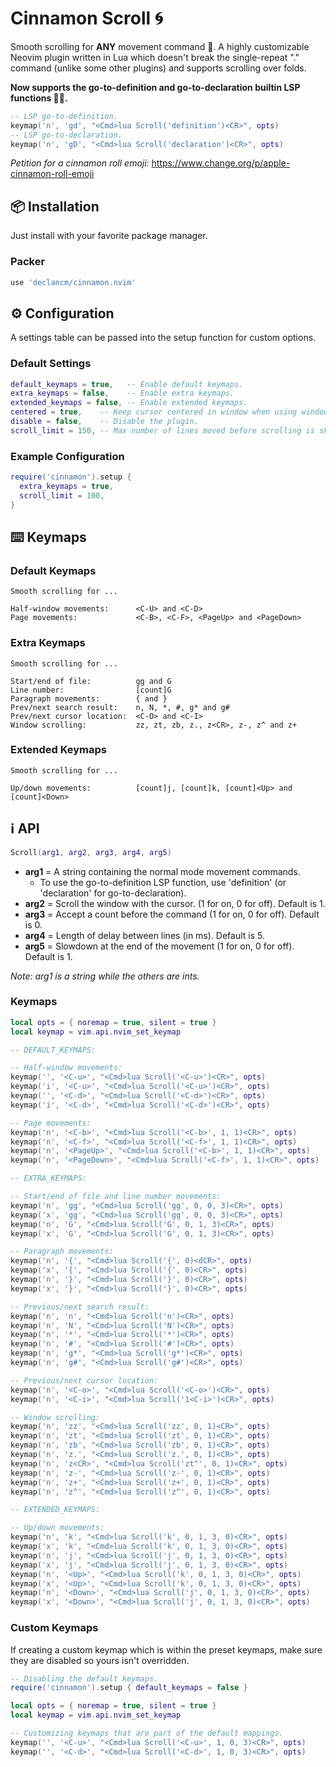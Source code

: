 # Cinnamon Scroll 🌀

Smooth scrolling for __ANY__ movement command 🤯. A highly customizable Neovim
plugin written in Lua which doesn't break the single-repeat "." command (unlike
some other plugins) and supports scrolling over folds.

__Now supports the go-to-definition and go-to-declaration builtin LSP functions 🥳🎉.__

```lua
-- LSP go-to-definition.
keymap('n', 'gd', "<Cmd>lua Scroll('definition')<CR>", opts)
-- LSP go-to-declaration.
keymap('n', 'gD', "<Cmd>lua Scroll('declaration')<CR>", opts)
```

_Petition for a cinnamon roll emoji:_ <https://www.change.org/p/apple-cinnamon-roll-emoji>

## 📦 Installation

Just install with your favorite package manager.

### Packer

```lua
use 'declancm/cinnamon.nvim'
```

## ⚙️ Configuration

A settings table can be passed into the setup function for custom options.

### Default Settings

```lua
default_keymaps = true,   -- Enable default keymaps.
extra_keymaps = false,    -- Enable extra keymaps.
extended_keymaps = false, -- Enable extended keymaps.
centered = true,    -- Keep cursor centered in window when using window scrolling.
disable = false,    -- Disable the plugin.
scroll_limit = 150, -- Max number of lines moved before scrolling is skipped.
```

### Example Configuration

```lua
require('cinnamon').setup {
  extra_keymaps = true,
  scroll_limit = 100,
}
```

## ⌨️ Keymaps

### Default Keymaps

```
Smooth scrolling for ...

Half-window movements:      <C-U> and <C-D>
Page movements:             <C-B>, <C-F>, <PageUp> and <PageDown>
```

### Extra Keymaps

```
Smooth scrolling for ...

Start/end of file:          gg and G
Line number:                [count]G
Paragraph movements:        { and }
Prev/next search result:    n, N, *, #, g* and g#
Prev/next cursor location:  <C-O> and <C-I>
Window scrolling:           zz, zt, zb, z., z<CR>, z-, z^ and z+
```

### Extended Keymaps

```
Smooth scrolling for ...

Up/down movements:          [count]j, [count]k, [count]<Up> and [count]<Down>
```

## ℹ️ API

```lua
Scroll(arg1, arg2, arg3, arg4, arg5)
```

* __arg1__ = A string containing the normal mode movement commands.
  * To use the go-to-definition LSP function, use 'definition' (or 'declaration'
    for go-to-declaration).
* __arg2__ = Scroll the window with the cursor. (1 for on, 0 for off). Default is 1.
* __arg3__ = Accept a count before the command (1 for on, 0 for off). Default is 0.
* __arg4__ = Length of delay between lines (in ms). Default is 5.
* __arg5__ = Slowdown at the end of the movement (1 for on, 0 for off). Default is 1.

_Note: arg1 is a string while the others are ints._

### Keymaps

```lua
local opts = { noremap = true, silent = true }
local keymap = vim.api.nvim_set_keymap

-- DEFAULT_KEYMAPS:

-- Half-window movements:
keymap('', '<C-u>', "<Cmd>lua Scroll('<C-u>')<CR>", opts)
keymap('i', '<C-u>', "<Cmd>lua Scroll('<C-u>')<CR>", opts)
keymap('', '<C-d>', "<Cmd>lua Scroll('<C-d>')<CR>", opts)
keymap('i', '<C-d>', "<Cmd>lua Scroll('<C-d>')<CR>", opts)

-- Page movements:
keymap('n', '<C-b>', "<Cmd>lua Scroll('<C-b>', 1, 1)<CR>", opts)
keymap('n', '<C-f>', "<Cmd>lua Scroll('<C-f>', 1, 1)<CR>", opts)
keymap('n', '<PageUp>', "<Cmd>lua Scroll('<C-b>', 1, 1)<CR>", opts)
keymap('n', '<PageDown>', "<Cmd>lua Scroll('<C-f>', 1, 1)<CR>", opts)

-- EXTRA_KEYMAPS:

-- Start/end of file and line number movements:
keymap('n', 'gg', "<Cmd>lua Scroll('gg', 0, 0, 3)<CR>", opts)
keymap('x', 'gg', "<Cmd>lua Scroll('gg', 0, 0, 3)<CR>", opts)
keymap('n', 'G', "<Cmd>lua Scroll('G', 0, 1, 3)<CR>", opts)
keymap('x', 'G', "<Cmd>lua Scroll('G', 0, 1, 3)<CR>", opts)

-- Paragraph movements:
keymap('n', '{', "<Cmd>lua Scroll('{', 0)<dCR>", opts)
keymap('x', '{', "<Cmd>lua Scroll('{', 0)<CR>", opts)
keymap('n', '}', "<Cmd>lua Scroll('}', 0)<CR>", opts)
keymap('x', '}', "<Cmd>lua Scroll('}', 0)<CR>", opts)

-- Previous/next search result:
keymap('n', 'n', "<Cmd>lua Scroll('n')<CR>", opts)
keymap('n', 'N', "<Cmd>lua Scroll('N')<CR>", opts)
keymap('n', '*', "<Cmd>lua Scroll('*')<CR>", opts)
keymap('n', '#', "<Cmd>lua Scroll('#')<CR>", opts)
keymap('n', 'g*', "<Cmd>lua Scroll('g*')<CR>", opts)
keymap('n', 'g#', "<Cmd>lua Scroll('g#')<CR>", opts)

-- Previous/next cursor location:
keymap('n', '<C-o>', "<Cmd>lua Scroll('<C-o>')<CR>", opts)
keymap('n', '<C-i>', "<Cmd>lua Scroll('1<C-i>')<CR>", opts)

-- Window scrolling:
keymap('n', 'zz', "<Cmd>lua Scroll('zz', 0, 1)<CR>", opts)
keymap('n', 'zt', "<Cmd>lua Scroll('zt', 0, 1)<CR>", opts)
keymap('n', 'zb', "<Cmd>lua Scroll('zb', 0, 1)<CR>", opts)
keymap('n', 'z.', "<Cmd>lua Scroll('z.', 0, 1)<CR>", opts)
keymap('n', 'z<CR>', "<Cmd>lua Scroll('zt^', 0, 1)<CR>", opts)
keymap('n', 'z-', "<Cmd>lua Scroll('z-', 0, 1)<CR>", opts)
keymap('n', 'z+', "<Cmd>lua Scroll('z+', 0, 1)<CR>", opts)
keymap('n', 'z^', "<Cmd>lua Scroll('z^', 0, 1)<CR>", opts)

-- EXTENDED_KEYMAPS:

-- Up/down movements:
keymap('n', 'k', "<Cmd>lua Scroll('k', 0, 1, 3, 0)<CR>", opts)
keymap('x', 'k', "<Cmd>lua Scroll('k', 0, 1, 3, 0)<CR>", opts)
keymap('n', 'j', "<Cmd>lua Scroll('j', 0, 1, 3, 0)<CR>", opts)
keymap('x', 'j', "<Cmd>lua Scroll('j', 0, 1, 3, 0)<CR>", opts)
keymap('n', '<Up>', "<Cmd>lua Scroll('k', 0, 1, 3, 0)<CR>", opts)
keymap('x', '<Up>', "<Cmd>lua Scroll('k', 0, 1, 3, 0)<CR>", opts)
keymap('n', '<Down>', "<Cmd>lua Scroll('j', 0, 1, 3, 0)<CR>", opts)
keymap('x', '<Down>', "<Cmd>lua Scroll('j', 0, 1, 3, 0)<CR>", opts)
```
### Custom Keymaps

If creating a custom keymap which is within the preset keymaps, make sure they 
are disabled so yours isn't overridden.

```lua
-- Disabling the default keymaps.
require('cinnamon').setup { default_keymaps = false }

local opts = { noremap = true, silent = true }
local keymap = vim.api.nvim_set_keymap

-- Customizing keymaps that are part of the default mappings.
keymap('', '<C-u>', "<Cmd>lua Scroll('<C-u>', 1, 0, 3)<CR>", opts)
keymap('', '<C-d>', "<Cmd>lua Scroll('<C-d>', 1, 0, 3)<CR>", opts)
```
